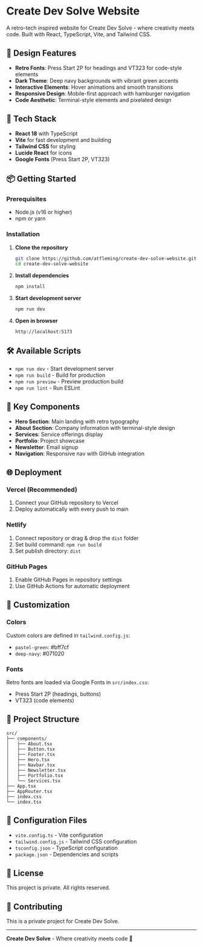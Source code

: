 # Create Dev Solve Website

A retro-tech inspired website for Create Dev Solve - where creativity meets code. Built with React, TypeScript, Vite, and Tailwind CSS.

## 🎨 Design Features

- **Retro Fonts**: Press Start 2P for headings and VT323 for code-style elements
- **Dark Theme**: Deep navy backgrounds with vibrant green accents
- **Interactive Elements**: Hover animations and smooth transitions
- **Responsive Design**: Mobile-first approach with hamburger navigation
- **Code Aesthetic**: Terminal-style elements and pixelated design

## 🚀 Tech Stack

- **React 18** with TypeScript
- **Vite** for fast development and building
- **Tailwind CSS** for styling
- **Lucide React** for icons
- **Google Fonts** (Press Start 2P, VT323)

## 📦 Getting Started

### Prerequisites
- Node.js (v16 or higher)
- npm or yarn

### Installation

1. **Clone the repository**
   ```bash
   git clone https://github.com/atfleming/create-dev-solve-website.git
   cd create-dev-solve-website
   ```

2. **Install dependencies**
   ```bash
   npm install
   ```

3. **Start development server**
   ```bash
   npm run dev
   ```

4. **Open in browser**
   ```
   http://localhost:5173
   ```

## 🛠️ Available Scripts

- `npm run dev` - Start development server
- `npm run build` - Build for production
- `npm run preview` - Preview production build
- `npm run lint` - Run ESLint

## 🎯 Key Components

- **Hero Section**: Main landing with retro typography
- **About Section**: Company information with terminal-style design
- **Services**: Service offerings display
- **Portfolio**: Project showcase
- **Newsletter**: Email signup
- **Navigation**: Responsive nav with GitHub integration

## 🌐 Deployment

### Vercel (Recommended)
1. Connect your GitHub repository to Vercel
2. Deploy automatically with every push to main

### Netlify
1. Connect repository or drag & drop the `dist` folder
2. Set build command: `npm run build`
3. Set publish directory: `dist`

### GitHub Pages
1. Enable GitHub Pages in repository settings
2. Use GitHub Actions for automatic deployment

## 🎨 Customization

### Colors
Custom colors are defined in `tailwind.config.js`:
- `pastel-green`: #bff7cf
- `deep-navy`: #071020

### Fonts
Retro fonts are loaded via Google Fonts in `src/index.css`:
- Press Start 2P (headings, buttons)
- VT323 (code elements)

## 📁 Project Structure

```
src/
├── components/
│   ├── About.tsx
│   ├── Button.tsx
│   ├── Footer.tsx
│   ├── Hero.tsx
│   ├── Navbar.tsx
│   ├── Newsletter.tsx
│   ├── Portfolio.tsx
│   └── Services.tsx
├── App.tsx
├── AppRouter.tsx
├── index.css
└── index.tsx
```

## 🔧 Configuration Files

- `vite.config.ts` - Vite configuration
- `tailwind.config.js` - Tailwind CSS configuration
- `tsconfig.json` - TypeScript configuration
- `package.json` - Dependencies and scripts

## 📝 License

This project is private. All rights reserved.

## 🤝 Contributing

This is a private project for Create Dev Solve.

---

**Create Dev Solve** - Where creativity meets code 🚀
